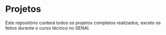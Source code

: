 # Projetos
Este repositório conterá todos os projetos completos realizados, exceto os feitos durante o curso técnico no SENAI.
